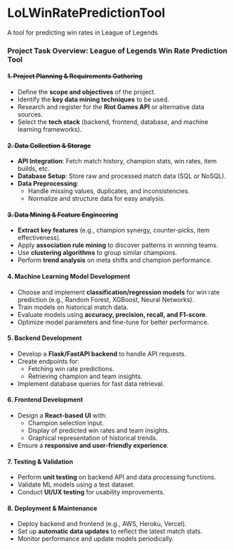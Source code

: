# LoLWinRatePredictionTool

A tool for predicting win rates in League of Legends

### **Project Task Overview: League of Legends Win Rate Prediction Tool**

#### ~~**1\. Project Planning & Requirements Gathering**~~

-   Define the **scope and objectives** of the project.
-   Identify the **key data mining techniques** to be used.
-   Research and register for the **Riot Games API** or alternative data sources.
-   Select the **tech stack** (backend, frontend, database, and machine learning frameworks).

#### ~~**2\. Data Collection & Storage**~~

-   **API Integration**: Fetch match history, champion stats, win rates, item builds, etc.
-   **Database Setup**: Store raw and processed match data (SQL or NoSQL).
-   **Data Preprocessing**:
    -   Handle missing values, duplicates, and inconsistencies.
    -   Normalize and structure data for easy analysis.

#### ~~**3\. Data Mining & Feature Engineering**~~

-   **Extract key features** (e.g., champion synergy, counter-picks, item effectiveness).
-   Apply **association rule mining** to discover patterns in winning teams.
-   Use **clustering algorithms** to group similar champions.
-   Perform **trend analysis** on meta shifts and champion performance.

#### **4\. Machine Learning Model Development**

-   Choose and implement **classification/regression models** for win rate prediction (e.g., Random Forest, XGBoost, Neural Networks).
-   Train models on historical match data.
-   Evaluate models using **accuracy, precision, recall, and F1-score**.
-   Optimize model parameters and fine-tune for better performance.

#### **5\. Backend Development**

-   Develop a **Flask/FastAPI backend** to handle API requests.
-   Create endpoints for:
    -   Fetching win rate predictions.
    -   Retrieving champion and team insights.
-   Implement database queries for fast data retrieval.

#### **6\. Frontend Development**

-   Design a **React-based UI** with:
    -   Champion selection input.
    -   Display of predicted win rates and team insights.
    -   Graphical representation of historical trends.
-   Ensure a **responsive and user-friendly experience**.

#### **7\. Testing & Validation**

-   Perform **unit testing** on backend API and data processing functions.
-   Validate ML models using a test dataset.
-   Conduct **UI/UX testing** for usability improvements.

#### **8\. Deployment & Maintenance**

-   Deploy backend and frontend (e.g., AWS, Heroku, Vercel).
-   Set up **automatic data updates** to reflect the latest match stats.
-   Monitor performance and update models periodically.
